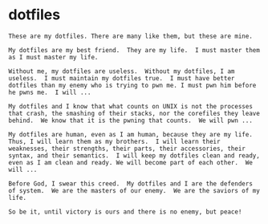 # dotfiles

`These are my dotfiles. There are many like them, but these
are mine.`

`My dotfiles are my best friend.  They are my life.  I must
master them as I must master my life.`

`Without me, my dotfiles are useless.  Without my dotfiles,
I am useless.  I must maintain my dotfiles true.  I must
have better dotfiles than my enemy who is trying to pwn me.
I must pwn him before he pwns me.  I will ...`

`My dotfiles and I know that what counts on UNIX is not the
processes that crash, the smashing of their stacks, nor the
corefiles they leave behind.  We know that it is the pwning
that counts.  We will pwn ...`

`My dotfiles are human, even as I am human, because they are
my life.  Thus, I will learn them as my brothers.  I will
learn their weaknesses, their strengths, their parts, their
accessories, their syntax, and their semantics.  I will keep
my dotfiles clean and ready, even as I am clean and ready.
We will become part of each other.  We will ...`

`Before God, I swear this creed.  My dotfiles and I are the
defenders of system.  We are the masters of our enemy.  We
are the saviors of my life.`

`So be it, until victory is ours and there is no enemy,
but peace!`
